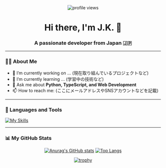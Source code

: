 <div id="header" align="center">
  <img src="https://komarev.com/ghpvc/?username=jk99k&style=flat-square&color=blueviolet" alt="profile views"/>
  <h1>
    Hi there, I'm J.K. 👋
  </h1>
  <h3>A passionate developer from Japan 🇯🇵</h3>
</div>

---

### 👨‍💻 About Me

- 🔭 I’m currently working on ... (現在取り組んでいるプロジェクトなど)
- 🌱 I’m currently learning ... (学習中の技術など)
- 💬 Ask me about **Python, TypeScript, and Web Development**
- 📫 How to reach me: (ここにメールアドレスやSNSアカウントなどを記載)

---

### 🚀 Languages and Tools

[![My Skills](https://skillicons.dev/icons?i=js,html,css,wasm)](https://skillicons.dev)

---

### 📊 My GitHub Stats

<div align="center">
  
[![Anurag's GitHub stats](https://github-readme-stats-clone-theta-nine.vercel.app/api?username=jk99k&include_all_commits=true&show_icons=true)](https://github.com/anuraghazra/github-readme-stats)
[![Top Langs](https://github-readme-stats-clone-theta-nine.vercel.app/api/top-langs/?username=jk99k&include_all_commits=true&show_icons=true
)](https://github.com/anuraghazra/github-readme-stats)

[![trophy](https://github-profile-trophy.vercel.app/?username=jk99k&rank=SSS,SS,S,AAA,AA,A&no-frame=true)](https://github.com/ryo-ma/github-profile-trophy)

</div>
